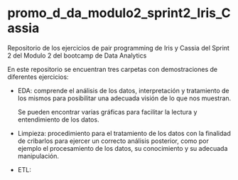 # promo_d_da_modulo2_sprint2_Iris_Cassia
Repositorio de los ejercicios de pair programming de Iris y Cassia del Sprint 2 del Modulo 2 del bootcamp de Data Analytics

En este repositorio se encuentran tres carpetas con demostraciones de diferentes ejercicios:

- EDA: comprende el análisis de los datos, interpretación y tratamiento de los mismos para posibilitar una adecuada visión de lo que nos muestran.

    Se pueden encontrar varias gráficas para facilitar la lectura y entendimiento de los datos.

- Limpieza: procedimiento para el tratamiento de los datos con la finalidad de cribarlos para ejercer un correcto análisis posterior, como  por ejemplo el procesamiento de los datos, su conocimiento y su adecuada manipulación.

- ETL: